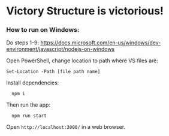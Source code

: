 # Victory Structure is victorious!

### How to run on Windows:

Do steps 1-9: https://docs.microsoft.com/en-us/windows/dev-environment/javascript/nodejs-on-windows

Open PowerShell, change location to path where VS files are:

```
Set-Location -Path [file path name]
```

Install dependencies:

```
  npm i
```

Then run the app:

```
  npm run start
```

Open `http://localhost:3000/` in a web browser.
